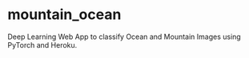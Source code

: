# mountain_ocean
Deep Learning Web App to classify Ocean and Mountain Images using PyTorch and Heroku.
